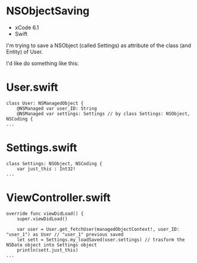 NSObjectSaving
==============

- xCode 6.1
- Swift


I'm trying to save a NSObject (called Settings) as attribute of the class (and Entity) of User.

I'd like do something like this:

# User.swift
    class User: NSManagedObject {
        @NSManaged var user_ID: String
        @NSManaged var settings: Settings // by class Settings: NSObject, NSCoding {
    ...

# Settings.swift
    class Settings: NSObject, NSCoding {
        var just_this : Int32!
    ...

# ViewController.swift
    override func viewDidLoad() {
        super.viewDidLoad()
        
        var user = User.get_fetchUser(managedObjectContext!, user_ID: "user_1") as User // "user_1" previous saved
        let sett = Settings.my_loadSaved(user.settings) // trasform the NSData object into Settings object
        println(sett.just_this)
    ...
